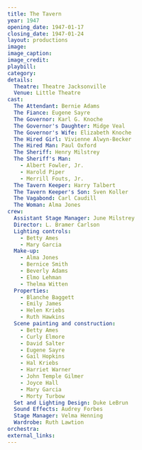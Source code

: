 ```yaml
---
title: The Tavern
year: 1947
opening_date: 1947-01-17
closing_date: 1947-01-24
layout: productions
image:
image_caption:
image_credit:
playbill: 
category: 
details:
  Theatre: Theatre Jacksonville
  Venue: Little Theatre
cast:
  The Attendant: Bernie Adams
  The Fiance: Eugene Sayre
  The Governor: Karl G. Knoche
  The Governor's Daughter: Midge Veal
  The Governor's Wife: Elizabeth Knoche
  The Hired Girl: Vivienne Alwyn-Becker
  The Hired Man: Paul Oxford
  The Sheriff: Henry Milstrey
  The Sheriff's Man:
    - Albert Fowler, Jr.
    - Harold Piper
    - Merrill Fouts, Jr.
  The Tavern Keeper: Harry Talbert
  The Tavern Keeper's Son: Sven Koller
  The Vagabond: Carl Caudill
  The Woman: Alma Jones
crew:
  Assistant Stage Manager: June Milstrey
  Director: L. Bramer Carlson
  Lighting controls:
    - Betty Ames
    - Mary Garcia
  Make-up:
    - Alma Jones
    - Bernice Smith
    - Beverly Adams
    - Elmo Lehman
    - Thelma Witten
  Properties:
    - Blanche Baggett
    - Emily James
    - Helen Kriebs
    - Ruth Hawkins
  Scene painting and construction:
    - Betty Ames
    - Curly Elmore
    - David Salter
    - Eugene Sayre
    - Gail Hopkins
    - Hal Kriebs
    - Harriet Warner
    - John Temple Gilmer
    - Joyce Hall
    - Mary Garcia
    - Morty Turbow
  Set and Lighting Design: Duke LeBrun
  Sound Effects: Audrey Forbes
  Stage Manager: Velma Henning
  Wardrobe: Ruth Lawtion
orchestra:
external_links:
---
```


